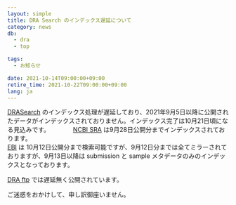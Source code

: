 ```yaml
---
layout: simple
title: DRA Search のインデックス遅延について
category: news
db:
  - dra
  - top

tags:
  - お知らせ

date: 2021-10-14T09:00:00+09:00
retire_time: 2021-10-22T09:00:00+09:00
lang: ja
---
```


[DRASearch](https://ddbj.nig.ac.jp/DRASearch/) のインデックス処理が遅延しており、2021年9月5日以降に公開されたデータがインデックスされておりません。インデックス完了は10月21日頃になる見込みです。　　　　
[NCBI SRA](https://www.ncbi.nlm.nih.gov/sra) は9月28日公開分までインデックスされております。   
[EBI](https://www.ebi.ac.uk/) は 10月12日公開分まで検索可能ですが、9月12日分までは全てミラーされておりますが、9月13日以降は submission と sample メタデータのみのインデックスとなっております。    

[DRA ftp](https://ddbj.nig.ac.jp/public/ddbj_database/dra/fastq/) では遅延無く公開されています。
    
ご迷惑をおかけして、申し訳御座いません。    




